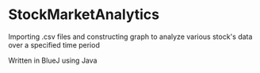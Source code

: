 # StockMarketAnalytics
Importing .csv files and constructing graph to analyze various stock's data over a specified time period

Written in BlueJ using Java
